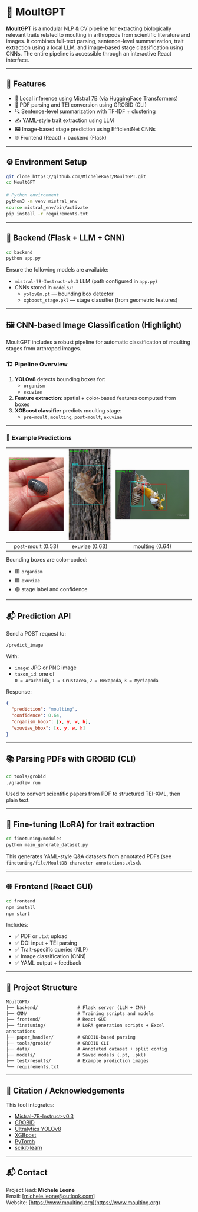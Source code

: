 # 🐛 MoultGPT

**MoultGPT** is a modular NLP & CV pipeline for extracting biologically relevant traits related to moulting in arthropods from scientific literature and images. It combines full-text parsing, sentence-level summarization, trait extraction using a local LLM, and image-based stage classification using CNNs. The entire pipeline is accessible through an interactive React interface.

---

## 🚀 Features

- 🧠 Local inference using Mistral 7B (via HuggingFace Transformers)
- 📄 PDF parsing and TEI conversion using GROBID (CLI)
- 🔍 Sentence-level summarization with TF-IDF + clustering
- ✍️ YAML-style trait extraction using LLM
- 🖼️ Image-based stage prediction using EfficientNet CNNs
- 🌐 Frontend (React) + backend (Flask)

---

## ⚙️ Environment Setup

```bash
git clone https://github.com/MicheleRoar/MoultGPT.git
cd MoultGPT

# Python environment
python3 -m venv mistral_env
source mistral_env/bin/activate
pip install -r requirements.txt
```

---

## 🧠 Backend (Flask + LLM + CNN)

```bash
cd backend
python app.py
```

Ensure the following models are available:

- `mistral-7B-Instruct-v0.3` LLM (path configured in `app.py`)
- CNNs stored in `models/`:
  - `yolov8m.pt` — bounding box detector
  - `xgboost_stage.pkl` — stage classifier (from geometric features)

---

## 🖼️ CNN-based Image Classification (Highlight)

MoultGPT includes a robust pipeline for automatic classification of moulting stages from arthropod images.

### 🏗️ Pipeline Overview

1. **YOLOv8** detects bounding boxes for:
   - `organism`
   - `exuviae`
2. **Feature extraction**: spatial + color-based features computed from boxes
3. **XGBoost classifier** predicts moulting stage:
   - `pre-moult`, `moulting`, `post-moult`, `exuviae`

---

### 📸 Example Predictions

| ![armadillium](CNN/test/results/armadillium.jpg) | ![cicada_exuviae](CNN/test/results/cicada_exuviae.jpg) | ![cicada](CNN/test/results/cicada.jpg) |
|:-------------------------------------------:|:--------------------------------------------------:|:----------------------------------:|
| post-moult (0.53)                           | exuviae (0.63)                                     | moulting (0.64)                   |

Bounding boxes are color-coded:
- 🟥 `organism`
- 🟦 `exuviae`
- 🟢 stage label and confidence

---

## 📬 Prediction API

Send a POST request to:

```
/predict_image
```

With:
- `image`: JPG or PNG image
- `taxon_id`: one of  
  `0 = Arachnida`, `1 = Crustacea`, `2 = Hexapoda`, `3 = Myriapoda`

Response:

```json
{
  "prediction": "moulting",
  "confidence": 0.64,
  "organism_bbox": [x, y, w, h],
  "exuviae_bbox": [x, y, w, h]
}
```

---

## 📚 Parsing PDFs with GROBID (CLI)

```bash
cd tools/grobid
./gradlew run
```

Used to convert scientific papers from PDF to structured TEI-XML, then plain text.

---

## 🧪 Fine-tuning (LoRA) for trait extraction

```bash
cd finetuning/modules
python main_generate_dataset.py
```

This generates YAML-style Q&A datasets from annotated PDFs (see `finetuning/file/MoultDB character annotations.xlsx`).

---

## 🌐 Frontend (React GUI)

```bash
cd frontend
npm install
npm start
```

Includes:
- ✅ PDF or `.txt` upload
- ✅ DOI input + TEI parsing
- ✅ Trait-specific queries (NLP)
- ✅ Image classification (CNN)
- ✅ YAML output + feedback

---

## 📁 Project Structure

```
MoultGPT/
├── backend/               # Flask server (LLM + CNN)
├── CNN/                   # Training scripts and models
├── frontend/              # React GUI
├── finetuning/            # LoRA generation scripts + Excel annotations
├── paper_handler/         # GROBID-based parsing
├── tools/grobid/          # GROBID CLI
├── data/                  # Annotated dataset + split config
├── models/                # Saved models (.pt, .pkl)
├── test/results/          # Example prediction images
└── requirements.txt
```

---

## 🤝 Citation / Acknowledgements

This tool integrates:

- [Mistral-7B-Instruct-v0.3](https://huggingface.co/mistralai/Mistral-7B-Instruct-v0.3)
- [GROBID](https://github.com/kermitt2/grobid)
- [Ultralytics YOLOv8](https://github.com/ultralytics/ultralytics)
- [XGBoost](https://xgboost.readthedocs.io/)
- [PyTorch](https://pytorch.org/)
- [scikit-learn](https://scikit-learn.org/)

---

## 📬 Contact

Project lead: **Michele Leone**  
Email: [michele.leone@outlook.com]  
Website: [https://www.moulting.org](https://www.moulting.org)
